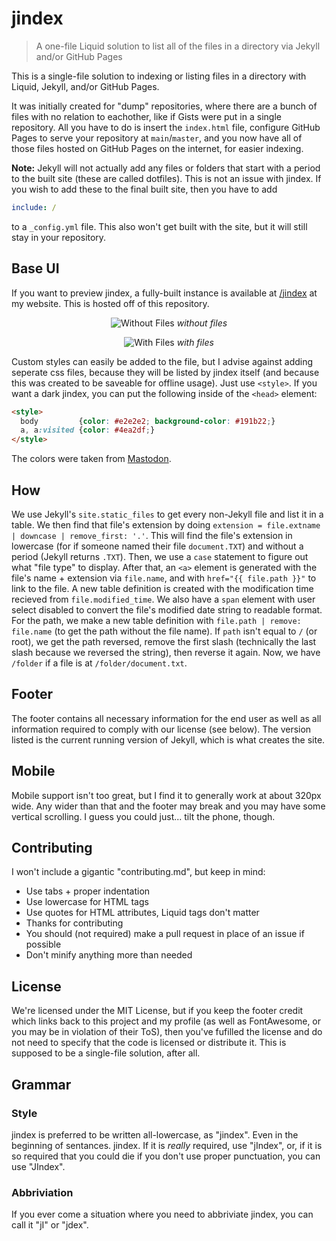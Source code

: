 # jindex

> A one-file Liquid solution to list all of the files in a directory via Jekyll and/or GitHub Pages

This is a single-file solution to indexing or listing files in a directory with Liquid, Jekyll, and/or GitHub Pages.

It was initially created for "dump" repositories, where there are a bunch of files with no relation to eachother, like if Gists were put in a single repository. All you have to do is insert the `index.html` file, configure GitHub Pages to serve your repository at `main`/`master`, and you now have all of those files hosted on GitHub Pages on the internet, for easier indexing.

**Note:** Jekyll will not actually add any files or folders that start with a period to the built site (these are called dotfiles). This is not an issue with jindex. If you wish to add these to the final built site, then you have to add

```yml
include: /
```

to a `_config.yml` file. This also won't get built with the site, but it will still stay in your repository.

## Base UI

If you want to preview jindex, a fully-built instance is available at [/jindex](https://ethanmcbloxxer.github.io/jindex/) at my website. This is hosted off of this repository.

<div align="center">

![Without Files](https://bloxxing.is-ne.at/L84Q3U.png)
*without files*

![With Files](https://bloxxing.is-ne.at/jmdusd.png)
*with files*

</div>

Custom styles can easily be added to the file, but I advise against adding seperate css files, because they will be listed by jindex itself (and because this was created to be saveable for offline usage). Just use `<style>`. If you want a dark jindex, you can put the following inside of the `<head>` element:

```html
<style>
  body         {color: #e2e2e2; background-color: #191b22;}
  a, a:visited {color: #4ea2df;}
</style>
```

The colors were taken from [Mastodon](https://joinmastodon.org/).

## How
We use Jekyll's `site.static_files` to get every non-Jekyll file and list it in a table. We then find that file's extension by doing `extension = file.extname | downcase | remove_first: '.'`. This will find the file's extension in lowercase (for if someone named their file `document.TXT`) and without a period (Jekyll returns `.TXT`). Then, we use a `case` statement to figure out what "file type" to display. After that, an `<a>` element is generated with the file's name + extension via `file.name`, and with `href="{{ file.path }}"` to link to the file. A new table definition is created with the modification time recieved from `file.modified_time`. We also have a `span` element with user select disabled to convert the file's modified date string to readable format. For the path, we make a new table definition with `file.path | remove: file.name` (to get the path without the file name). If `path` isn't equal to `/` (or root), we get the path reversed, remove the first slash (technically the last slash because we reversed the string), then reverse it again. Now, we have `/folder` if a file is at `/folder/document.txt`.

## Footer
The footer contains all necessary information for the end user as well as all information required to comply with our license (see below). The version listed is the current running version of Jekyll, which is what creates the site.

## Mobile
Mobile support isn't too great, but I find it to generally work at about 320px wide. Any wider than that and the footer may break and you may have some vertical scrolling. I guess you could just... tilt the phone, though.

## Contributing
I won't include a gigantic "contributing\.md", but keep in mind:

* Use tabs + proper indentation
* Use lowercase for HTML tags
* Use quotes for HTML attributes, Liquid tags don't matter
* Thanks for contributing
* You should (not required) make a pull request in place of an issue if possible
* Don't minify anything more than needed

## License
We're licensed under the MIT License, but if you keep the footer credit which links back to this project and my profile (as well as FontAwesome, or you may be in violation of their ToS), then you've fufilled the license and do not need to specify that the code is licensed or distribute it. This is supposed to be a single-file solution, after all.

## Grammar

### Style
jindex is preferred to be written all-lowercase, as "jindex". Even in the beginning of sentances. jindex. If it is *really* required, use "jIndex", or, if it is so required that you could die if you don't use proper punctuation, you can use "JIndex".

### Abbriviation
If you ever come a situation where you need to abbriviate jindex, you can call it "jI" or "jdex".
